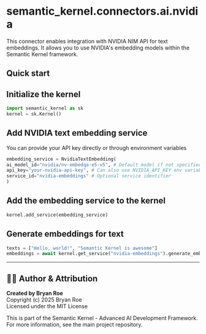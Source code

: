 # semantic_kernel.connectors.ai.nvidia

This connector enables integration with NVIDIA NIM API for text embeddings. It allows you to use NVIDIA's embedding models within the Semantic Kernel framework.

## Quick start

## Initialize the kernel

```python
import semantic_kernel as sk
kernel = sk.Kernel()
```

## Add NVIDIA text embedding service

You can provide your API key directly or through environment variables

```python
embedding_service = NvidiaTextEmbedding(
ai_model_id="nvidia/nv-embedqa-e5-v5", # Default model if not specified
api_key="your-nvidia-api-key", # Can also use NVIDIA_API_KEY env variable
service_id="nvidia-embeddings" # Optional service identifier
)
```

## Add the embedding service to the kernel

```python
kernel.add_service(embedding_service)
```

## Generate embeddings for text

```python
texts = ["Hello, world!", "Semantic Kernel is awesome"]
embeddings = await kernel.get_service("nvidia-embeddings").generate_embeddings(texts)
```


---

## 👨‍💻 Author & Attribution

**Created by Bryan Roe**  
Copyright (c) 2025 Bryan Roe  
Licensed under the MIT License

This is part of the Semantic Kernel - Advanced AI Development Framework.
For more information, see the main project repository.
